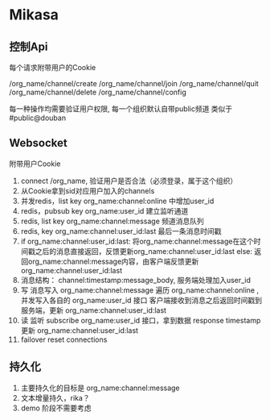 Mikasa
=========

控制Api
---------

每个请求附带用户的Cookie

/org_name/channel/create
/org_name/channel/join
/org_name/channel/quit
/org_name/channel/delete
/org_name/channel/config

每一种操作均需要验证用户权限, 每一个组织默认自带public频道
类似于 #public@douban

Websocket
---------

附带用户Cookie

1. connect /org_name, 验证用户是否合法（必须登录，属于这个组织）
2. 从Cookie拿到sid对应用户加入的channels
3. 并发redis，list key org_name:channel:online 中增加user_id
4. redis，pubsub key org_name:user_id 建立监听通道
5. redis, list key org_name:channel:message 频道消息队列
6. redis, key org_name:channel:user_id:last 最后一条消息时间戳
7. if org_name:channel:user_id:last:
        将org_name:channel:message在这个时间戳之后的消息直接返回，反馈更新org_name:channel:user_id:last
   else:
        返回org_name:channel:message内容，由客户端反馈更新org_name:channel:user_id:last
8. 消息结构： channel:timestamp:message_body, 服务端处理加入user_id
9. 写
    消息写入 org_name:channel:message
    遍历 org_name:channel:online , 并发写入各自的 org_name:user_id 接口
    客户端接收到消息之后返回时间戳到服务端，更新 org_name:channel:user_id:last
10. 读
    监听 subscribe org_name:user_id 接口，拿到数据 response timestamp 更新 org_name:channel:user_id:last
11. failover
    reset connections

持久化
------

1. 主要持久化的目标是 org_name:channel:message
2. 文本增量持久，rika？
3. demo 阶段不需要考虑

